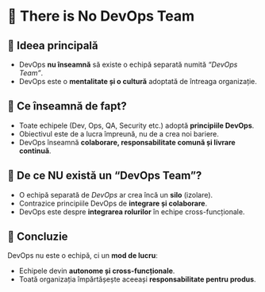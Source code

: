 # 🚫 There is No DevOps Team

## 🔹 Ideea principală
- DevOps **nu înseamnă** să existe o echipă separată numită *“DevOps Team”*.  
- DevOps este o **mentalitate și o cultură** adoptată de întreaga organizație.  

## 🔹 Ce înseamnă de fapt?
- Toate echipele (Dev, Ops, QA, Security etc.) adoptă **principiile DevOps**.
- Obiectivul este de a lucra împreună, nu de a crea noi bariere.  
- DevOps înseamnă **colaborare, responsabilitate comună și livrare continuă**.

## 🔹 De ce NU există un “DevOps Team”?
- O echipă separată de *DevOps* ar crea încă un **silo** (izolare).
- Contrazice principiile DevOps de **integrare și colaborare**.
- DevOps este despre **integrarea rolurilor** în echipe cross-funcționale.

## 🔹 Concluzie
DevOps nu este o echipă, ci un **mod de lucru**:  
- Echipele devin **autonome și cross-funcționale**.  
- Toată organizația împărtășește aceeași **responsabilitate pentru produs**.  
